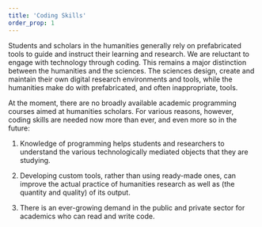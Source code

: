 ```yaml
---
title: 'Coding Skills'
order_prop: 1
---
```


Students and scholars in the humanities generally rely on prefabricated tools to guide and instruct their learning and research. We are reluctant to engage with technology through coding. This remains a major distinction between the humanities and the sciences. The sciences design, create and maintain their own digital research environments and tools, while the humanities make do with prefabricated, and often inappropriate, tools. 

At the moment, there are no broadly available academic programming courses aimed at humanities scholars. For various reasons, however, coding skills are needed now more than ever, and even more so in the future: 

1. Knowledge of programming helps students and researchers to understand the various technologically mediated objects that they are studying. 

2. Developing custom tools, rather than using ready-made ones, can improve the actual practice of humanities research as well as (the quantity and quality) of its output.

3. There is an ever-growing demand in the public and private sector for academics who can read and write code.


